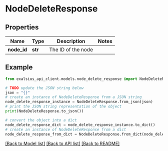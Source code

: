 # NodeDeleteResponse


## Properties

Name | Type | Description | Notes
------------ | ------------- | ------------- | -------------
**node_id** | **str** | The ID of the node | 

## Example

```python
from exalsius_api_client.models.node_delete_response import NodeDeleteResponse

# TODO update the JSON string below
json = "{}"
# create an instance of NodeDeleteResponse from a JSON string
node_delete_response_instance = NodeDeleteResponse.from_json(json)
# print the JSON string representation of the object
print(NodeDeleteResponse.to_json())

# convert the object into a dict
node_delete_response_dict = node_delete_response_instance.to_dict()
# create an instance of NodeDeleteResponse from a dict
node_delete_response_from_dict = NodeDeleteResponse.from_dict(node_delete_response_dict)
```
[[Back to Model list]](../README.md#documentation-for-models) [[Back to API list]](../README.md#documentation-for-api-endpoints) [[Back to README]](../README.md)


